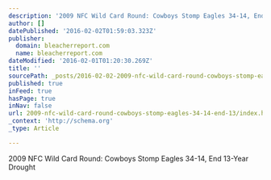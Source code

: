```yaml
---
description: '2009 NFC Wild Card Round: Cowboys Stomp Eagles 34-14, End 13-Year Drought'
author: []
datePublished: '2016-02-02T01:59:03.323Z'
publisher:
  domain: bleacherreport.com
  name: bleacherreport.com
dateModified: '2016-02-01T01:20:30.269Z'
title: ''
sourcePath: _posts/2016-02-02-2009-nfc-wild-card-round-cowboys-stomp-eagles-34-14-end-13.md
published: true
inFeed: true
hasPage: true
inNav: false
url: 2009-nfc-wild-card-round-cowboys-stomp-eagles-34-14-end-13/index.html
_context: 'http://schema.org'
_type: Article

---
```

2009 NFC Wild Card Round: Cowboys Stomp Eagles 34-14, End 13-Year Drought
